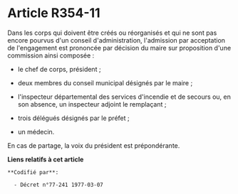 # Article R354-11

Dans les corps qui doivent être créés ou réorganisés et qui ne sont pas encore pourvus d'un conseil d'administration,
l'admission par acceptation de l'engagement est prononcée par décision du maire sur proposition d'une commission ainsi
composée :

- le chef de corps, président ;

- deux membres du conseil municipal désignés par le maire ;

- l'inspecteur départemental des services d'incendie et de secours ou, en son absence, un inspecteur adjoint le remplaçant ;

- trois délégués désignés par le préfet ;

- un médecin.

En cas de partage, la voix du président est prépondérante.

**Liens relatifs à cet article**

	**Codifié par**:

	  - Décret n°77-241 1977-03-07
